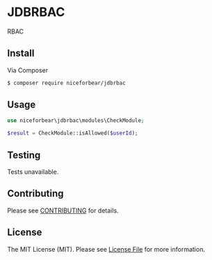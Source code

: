 # JDBRBAC

RBAC

## Install

Via Composer

``` bash
$ composer require niceforbear/jdbrbac
```

## Usage

``` php
use niceforbear\jdbrbac\modules\CheckModule;

$result = CheckModule::isAllowed($userId);
```

## Testing

Tests unavailable.

## Contributing

Please see [CONTRIBUTING](CONTRIBUTING.md) for details.

## License

The MIT License (MIT). Please see [License File](LICENSE) for more information.